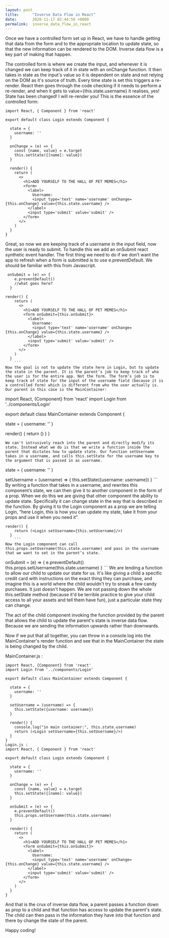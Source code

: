```yaml
---
layout: post
title:      "Inverse Data Flow in React"
date:       2020-11-17 02:44:56 +0000
permalink:  inverse_data_flow_in_react
---
```



Once we have a controlled form set up in React, we have to handle getting that data from the form and to the appropriate location to update state, so that the new information can be rendered to the DOM. Inverse data flow is a key part of making that happen.

The controlled form is where we create the input, and whenever it is changed we can keep track of it in state with an onChange function. It then takes in state as the input's value so it is dependent on state and not relying on the DOM as it's source of truth. Every time state is set this triggers a re-render. React then goes through the code checking if it needs to perform a re-render, and when it gets to
 value={this.state.username}
it realises, yes! State has been changed! I will re-render you! This is the essence of the controlled form:

```
import React, { Component } from 'react'

export default class Login extends Component {

  state = {
    username: ''
  }

  onChange = (e) => {
    const {name, value} = e.target
    this.setState({[name]: value})
  }

  render() {
    return (
      <>
        <h1>ADD YOURSELF TO THE HALL OF PET MEMES</h1>
        <form>
          <label>
            Username: 
            <input type='text' name='username' onChange={this.onChange} value={this.state.username} />
          </label>
          <input type='submit' value='submit' />
        </form>
      </>
    )
  }
}
```
Great, so now we are keeping track of a username in the input field, now the user is ready to submit. To handle this we add an onSubmit react synthetic event handler. The first thing we need to do if we don’t want the app to refresh when a form is submitted is to use e.preventDefault. We should be familiar with this from Javascript.
```
 onSubmit = (e) => {
    e.preventDefault()
    //what goes here?
  }

render() {
    return (
      <>
        <h1>ADD YOURSELF TO THE HALL OF PET MEMES</h1>
        <form onSubmit={this.onSubmit}>
          <label>
            Username: 
            <input type='text' name='username' onChange={this.onChange} value={this.state.username} />
          </label>
          <input type='submit' value='submit' />
        </form>
      </>
    )
  }
	```
Now the goal is not to update the state here in Login, but to update the state in the parent. It is the parent’s job to keep track of who the user is for the entire app. Not the form. The form’s job is to keep track of state for the input of the username field (because it is a controlled form) which is different from who the user actually is. Our parent in this case is the MainContainer:
```
import React, {Component} from 'react'
import Login from '../components/Login'

export default class MainContainer extends Component {

  state = {
    username: ''
  }

  render() {
    return (<Login />)
  }
}
```
We can't intrusively reach into the parent and directly modify its state. Instead what we do is that we write a function inside the parent that dictates how to update state. Our function setUsername takes in a username, and calls this.setState for the username key to the argument that is passed in as username.
```
 state = {
    username: ''
  }

  setUsername = (username) => {
    this.setState({username: username})
  }
	```
By writing a function that takes in a username, and rewrites this component’s state, we can then give it to another component in the form of a prop. When we do this we are giving that other component the ability to update state. Specifically it can change state in the way that is described in the function. By giving it to the Login component as a prop we are telling Login, “here Login, this is how you can update my state, take it from your props and use it when you need it”.
```
render() {
    return (<Login setUsername={this.setUsername}/>)
  }
	```
Now the Login component can call this.props.setUsername(this.state.username) and pass in the username that we want to set in the parent’s state.
```
 onSubmit = (e) => {
    e.preventDefault()
    this.props.setUsername(this.state.username)
  }
	```
We are lending a function to allow our child to update our state for us. It's like giving a child a specific credit card with instructions on the exact thing they can purchase, and imagine this is a world where the child wouldn't try to sneak a few candy purchases. It just doesn't happen. We are not passing down the whole this.setState method (because it'd be terrible practice to give your child access to all your assets and tell them have fun), just a particular state they can change.

The act of the child component invoking the function provided by the parent that allows the child to update the parent's state is inverse data flow. Because we are sending the information upwards rather than downwards.

Now if we put that all together, you can throw in a console.log into the MainContainer's render function and see that in the MainContainer the state is being changed by the child.

MainContainer.js :
```
import React, {Component} from 'react'
import Login from '../components/Login'

export default class MainContainer extends Component {

  state = {
    username: ''
  }

  setUsername = (username) => {
    this.setState({username: username})
  }

  render() {
    console.log("in main container:", this.state.username)
    return (<Login setUsername={this.setUsername}/>)
  }
}
Login.js :
import React, { Component } from 'react'

export default class Login extends Component {

  state = {
    username: ''
  }

  onChange = (e) => {
    const {name, value} = e.target
    this.setState({[name]: value})
  }

  onSubmit = (e) => {
    e.preventDefault()
    this.props.setUsername(this.state.username)
  }

  render() {
    return (
      <>
        <h1>ADD YOURSELF TO THE HALL OF PET MEMES</h1>
        <form onSubmit={this.onSubmit}>
          <label>
            Username: 
            <input type='text' name='username' onChange={this.onChange} value={this.state.username} />
          </label>
          <input type='submit' value='submit' />
        </form>
      </>
    )
  }
}
```

And that is the crux of inverse data flow, a parent passes a function down as prop to a child and that function has access to update the parent's state. The child can then pass in the information they have into that function and there by change the state of the parent.

Happy coding!
